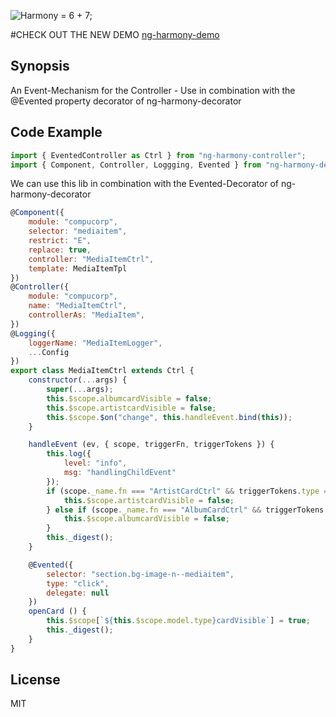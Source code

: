 ![Harmony = 6 + 7;](src/logo.png "Harmony - Fire in my eyes")

#CHECK OUT THE NEW DEMO
[ng-harmony-demo](http://www.github.com/ng-harmony/ng-harmony-demo)

## Synopsis

An Event-Mechanism for the Controller - Use in combination with the @Evented property decorator of ng-harmony-decorator

## Code Example

```javascript
import { EventedController as Ctrl } from "ng-harmony-controller";
import { Component, Controller, Loggging, Evented } from "ng-harmony-decorator";
```

We can use this lib in combination with the Evented-Decorator of ng-harmony-decorator

```javascript
@Component({
    module: "compucorp",
    selector: "mediaitem",
    restrict: "E",
    replace: true,
    controller: "MediaItemCtrl",
    template: MediaItemTpl
})
@Controller({
    module: "compucorp",
    name: "MediaItemCtrl",
    controllerAs: "MediaItem",
})
@Logging({
    loggerName: "MediaItemLogger",
    ...Config
})
export class MediaItemCtrl extends Ctrl {
    constructor(...args) {
        super(...args);
        this.$scope.albumcardVisible = false;
        this.$scope.artistcardVisible = false;
        this.$scope.$on("change", this.handleEvent.bind(this));
    }

    handleEvent (ev, { scope, triggerFn, triggerTokens }) {
        this.log({
            level: "info",
            msg: "handlingChildEvent"
        });
        if (scope._name.fn === "ArtistCardCtrl" && triggerTokens.type === "click") {
            this.$scope.artistcardVisible = false;
        } else if (scope._name.fn === "AlbumCardCtrl" && triggerTokens.type === "click") {
            this.$scope.albumcardVisible = false;
        }
        this._digest();
    }

    @Evented({
        selector: "section.bg-image-n--mediaitem",
        type: "click",
        delegate: null
    })
    openCard () {
        this.$scope[`${this.$scope.model.type}cardVisible`] = true;
        this._digest();
    }
}
```

## License

MIT
